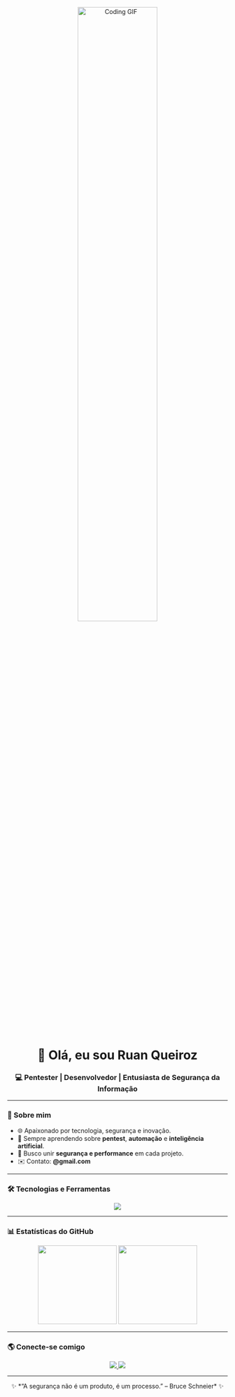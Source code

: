 <!-- Banner animado -->
<p align="center">
  <img autoplay src="https://media.giphy.com/media/qgQUggAC3Pfv687qPC/giphy.gif" width="60%" alt="Coding GIF"/>
</p>

<h1 align="center">👋 Olá, eu sou <strong>Ruan Queiroz</strong></h1>
<h3 align="center">💻 Pentester | Desenvolvedor | Entusiasta de Segurança da Informação</h3>

---

### 🚀 Sobre mim
- 🌐 Apaixonado por tecnologia, segurança e inovação.  
- 🧠 Sempre aprendendo sobre **pentest**, **automação** e **inteligência artificial**.  
- 🧩 Busco unir **segurança e performance** em cada projeto.  
- ✉️ Contato: **<seu-email>@gmail.com**

---

### 🛠️ Tecnologias e Ferramentas
<div align="center">
  <img src="https://skillicons.dev/icons?i=python,html,css,js,php,linux,git,github,vscode,bash,react" />
</div>

---

### 📊 Estatísticas do GitHub
<div align="center">
  <img height="180em" src="https://github-readme-stats.vercel.app/api?username=<SEU_USUARIO>&show_icons=true&theme=radical" />
  <img height="180em" src="https://github-readme-stats.vercel.app/api/top-langs/?username=<SEU_USUARIO>&layout=compact&theme=radical" />
</div>

---

### 🌎 Conecte-se comigo
<p align="center">
  <a href="https://linkedin.com/in/<seu_linkedin>" target="_blank">
    <img src="https://img.shields.io/badge/-LinkedIn-%230077B5?style=for-the-badge&logo=linkedin&logoColor=white" />
  </a>
  <a href="mailto:<seu-email>@gmail.com">
    <img src="https://img.shields.io/badge/-Email-%23EA4335?style=for-the-badge&logo=gmail&logoColor=white" />
  </a>
</p>

---

<p align="center">
  ✨ *“A segurança não é um produto, é um processo.” – Bruce Schneier* ✨
</p>
